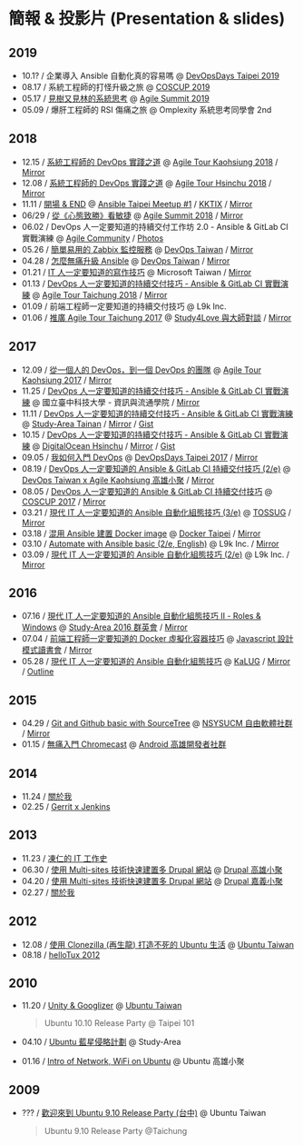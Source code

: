 # 簡報 & 投影片 (Presentation & slides)

## 2019

* 10.1? / 企業導入 Ansible 自動化真的容易嗎 @ [DevOpsDays Taipei 2019](https://devopsdays.tw)
* 08.17 / 系統工程師的打怪升級之旅 @ [COSCUP 2019](https://coscup.org/2019/programs/74c5eaa3-e026-4290-86aa-334653923c27/)
* 05.17 / [見樹又見林的系統思考](https://speakerdeck.com/chusiang/systems-thinking-the-forest-and-the-tree) @ [Agile Summit 2019](https://summit.ithome.com.tw/agile/)
* 05.09 / 爆肝工程師的 RSI 傷痛之旅 @ Omplexity 系統思考同學會 2nd

## 2018

* 12.15 / [系統工程師的 DevOps 實踐之道](https://speakerdeck.com/chusiang/my-devops-tour-2-dot-1) @ [Agile Tour Kaohsiung 2018](https://agilekaohsiung.kktix.cc/events/agiletourkaohsiung2018) / [Mirror](https://www.slideshare.net/freezejonny/my-devops-tour-21)
* 12.08 / [系統工程師的 DevOps 實踐之道](https://speakerdeck.com/chusiang/my-devops-tour-2-dot-0) @ [Agile Tour Hsinchu 2018](https://agilecommtw.kktix.cc/events/agiletourhsinchu2018) / [Mirror](https://www.slideshare.net/freezejonny/my-devops-tour-20)
* 11.11 / [開場 & END](https://speakerdeck.com/chusiang/begin-and-end-of-ansible-taipei-meetup-1st) @ [Ansible Taipei Meetup #1](https://www.meetup.com/Ansible-Taipei/events/256005876/) / [KKTIX](https://devops.kktix.cc/events/ansible-taipei-1) / [Mirror](https://www.slideshare.net/freezejonny/begin-and-end-of-ansible-taipei-meetup-1st)
* 06/29 / [從《心態致勝》看敏捷](https://speakerdeck.com/chusiang/see-the-agile-from-mindset) @ [Agile Summit 2018](https://summit.ithome.com.tw/agile/2018/) / [Mirror](https://www.slideshare.net/freezejonny/see-the-agile-from-mindset)
* 06.02 / DevOps 人一定要知道的持續交付工作坊 2.0 - Ansible & GitLab CI 實戰演練 @ [Agile Community](https://agilecommtw.kktix.cc/events/devopsworkshop2) / [Photos](https://www.facebook.com/pg/AgileTourHsinchu/photos/?tab=album&album_id=2010625705866297)
* 05.26 / [簡單易用的 Zabbix 監控服務](https://speakerdeck.com/chusiang/zabbix-the-easy-to-use-monitoring-tools) @ [DevOps Taiwan](https://devops.kktix.cc/events/monitoring-tools) / [Mirror](https://www.slideshare.net/freezejonny/zabbix-the-easy-to-use-monitoring-tools)
* 04.28 / [怎麼無痛升級 Ansible](https://speakerdeck.com/chusiang/how-to-easy-upgrade-the-ansible) @ [DevOps Taiwan](https://kktix.com/events/meetup13-0428) / [Mirror](https://www.slideshare.net/freezejonny/how-to-easy-upgrade-the-ansible)
* 01.21 / [IT 人一定要知道的寫作技巧](https://speakerdeck.com/chusiang/writing-skills-for-information-technology) @ Microsoft Taiwan / [Mirror](https://www.slideshare.net/freezejonny/writing-skills-for-information-technology)
* 01.13 / [DevOps 人一定要知道的持續交付技巧 - Ansible & GitLab CI 實戰演練](https://speakerdeck.com/chusiang/continuous-delivery-workshop-with-ansible-x-gitlab-ci-5th) @ [Agile Tour Taichung 2018](https://www.accupass.com/event/1711280738178163006690) / [Mirror](https://www.slideshare.net/freezejonny/continuous-delivery-workshop-with-ansible-x-gitlab-ci-5th/freezejonny/continuous-delivery-workshop-with-ansible-x-gitlab-ci-5th)
* 01.09 / 前端工程師一定要知道的持續交付技巧 @ L9k Inc.
* 01.06 / [推廣 Agile Tour Taichung 2017](https://speakerdeck.com/chusiang/promo-the-agile-tour-taichung-2017) @ [Study4Love 與大師對談](https://study4-tw.kktix.cc/events/study4love2018) / [Mirror](https://www.slideshare.net/freezejonny/promo-the-agile-tour-taichung-2017/freezejonny/promo-the-agile-tour-taichung-2017)

## 2017

* 12.09 / [從一個人的 DevOps，到一個 DevOps 的團隊](https://speakerdeck.com/chusiang/my-devops-tour) @ [Agile Tour Kaohsiung 2017](https://www.accupass.com/event/1709111042501613360068) / [Mirror](https://www.slideshare.net/freezejonny/my-devops-tour-83671273/freezejonny/my-devops-tour-83671273)
* 11.25 / [DevOps 人一定要知道的持續交付技巧 - Ansible & GitLab CI 實戰演練](https://speakerdeck.com/chusiang/continuous-delivery-workshop-with-ansible-x-gitlab-ci-3rd) @ 國立臺中科技大學 - 資訊與流通學院 / [Mirror](https://www.slideshare.net/freezejonny/continuous-delivery-workshop-with-ansible-x-gitlab-ci-3rd-82780117)
* 11.11 / [DevOps 人一定要知道的持續交付技巧 - Ansible & GitLab CI 實戰演練](https://speakerdeck.com/chusiang/continuous-delivery-workshop-with-ansible-x-gitlab-ci-2nd-plus) @ [Study-Area Tainan](http://phorum.study-area.org/index.php/topic,72062.0.html) / [Mirror](https://www.slideshare.net/freezejonny/continuous-delivery-workshop-with-ansible-x-gitlab-ci-2nd-81917906) / [Gist](https://gist.github.com/chusiang/56843a737b8c3931c1736d6939a4e172)
* 10.15 / [DevOps 人一定要知道的持續交付技巧 - Ansible & GitLab CI 實戰演練](https://speakerdeck.com/chusiang/continuous-delivery-workshop-with-ansible-x-gitlab-ci) @ [DigitalOcean Hsinchu](https://www.meetup.com/DigitalOceanHsinchu/events/243518189/) / [Mirror](https://www.slideshare.net/freezejonny/continuous-delivery-workshop-with-ansible-x-gitlab-ci) / [Gist](https://gist.github.com/chusiang/56843a737b8c3931c1736d6939a4e172)
* 09.05 / [我如何入門 DevOps](https://speakerdeck.com/chusiang/how-do-i-get-started-the-devops) @ [DevOpsDays Taipei 2017](https://devopsdays.tw/) / [Mirror](https://www.slideshare.net/freezejonny/how-do-i-get-started-the-devops)
* 08.19 / [DevOps 人一定要知道的 Ansible & GitLab CI 持續交付技巧 (2/e)](https://speakerdeck.com/chusiang/continuous-delivery-with-ansible-x-gitlab-ci-2e) @ [DevOps Taiwan x Agile Kaohsiung 高雄小聚](https://devops.kktix.cc/events/meetup-kaohsiung-1) / [Mirror](https://www.slideshare.net/freezejonny/continuous-delivery-withansible-x-gitlab-ci-2e)
* 08.05 / [DevOps 人一定要知道的 Ansible & GitLab CI 持續交付技巧](https://speakerdeck.com/chusiang/continuous-delivery-with-ansible-x-gitlab-ci) @ [COSCUP 2017](http://coscup.org/2017/#/schedule) / [Mirror](https://www.slideshare.net/freezejonny/continuous-delivery-with-ansible-x-gitlab-ci)
* 03.21 / [現代 IT 人一定要知道的 Ansible 自動化組態技巧 \(3/e\)](https://speakerdeck.com/chusiang/automate-with-ansible-basic-3e) @ [TOSSUG](http://tossug.kktix.cc/events/b3ebffa1-363c69) / [Mirror](https://www.slideshare.net/freezejonny/automate-with-ansible-basic-3e)
* 03.18 / [混用 Ansible 建置 Docker image](https://speakerdeck.com/chusiang/the-mix-mode-of-ansible-and-docker) @ [Docker Taipei](https://www.meetup.com/Docker-Taipei/events/237978710/) / [Mirror](https://www.slideshare.net/freezejonny/ansible-docker-image)
* 03.10 / [Automate with Ansible basic (2/e, English)](https://speakerdeck.com/chusiang/automate-with-ansible-basic-2e-en) @ L9k Inc. / [Mirror](https://www.slideshare.net/freezejonny/automate-with-ansible-basic-2e-en)
* 03.09 / [現代 IT 人一定要知道的 Ansible 自動化組態技巧 (2/e)](https://speakerdeck.com/chusiang/automate-with-ansible-basic-2e-1) @ L9k Inc. / [Mirror](https://www.slideshare.net/freezejonny/automate-with-ansible-basic-2nd)

## 2016

* 07.16 / [現代 IT 人一定要知道的 Ansible 自動化組態技巧 Ⅱ - Roles & Windows](https://speakerdeck.com/chusiang/xian-dai-it-ren-ding-yao-zhi-dao-de-ansible-zi-dong-hua-zu-tai-ji-qiao-ii-roles-and-windows) @ [Study-Area 2016 群英會](http://studyarea.kktix.cc/events/c6457aff) / [Mirror](http://www.slideshare.net/freezejonny/it-ansible-64079747)
* 07.04 / [前端工程師一定要知道的 Docker 虛擬化容器技巧](https://speakerdeck.com/chusiang/qian-duan-gong-cheng-shi-ding-yao-zhi-dao-de-docker-xu-ni-hua-rong-qi-ji-qiao) @ [Javascript 設計模式讀書會](https://www.facebook.com/events/270434173308724/) / [Mirror](http://www.slideshare.net/freezejonny/docker-63701917)
* 05.28 / [現代 IT 人一定要知道的 Ansible 自動化組態技巧](https://speakerdeck.com/chusiang/xian-dai-it-ren-ding-yao-zhi-dao-de-ansible-zi-dong-hua-zu-tai-ji-qiao) @ [KaLUG](http://kalug.kktix.cc/events/84f75129) / [Mirror](http://www.slideshare.net/freezejonny/it-ansible) / [Outline](https://gist.github.com/chusiang/60918f8f400c3f82944c86b924553b27)

## 2015

* 04.29 / [Git and Github basic with SourceTree](https://speakerdeck.com/chusiang/git-and-github-basic-with-sourcetree) @ [NSYSUCM 自由軟體社群](https://www.facebook.com/events/1417995725171168/) / [Mirror](http://www.slideshare.net/freezejonny/git-and-github-basic-with-sourcetree)
* 01.15 / [無痛入門 Chromecast](http://www.slideshare.net/freezejonny/2015-0115chromecast-43577698) @ [Android 高雄開發者社群](http://akdg.kktix.cc/events/akdg8-no9?locale=en)

## 2014

* 11.24 / [關於我](http://rvl.drx.tw/2014-11-24-about-me.html)
* 02.25 / [Gerrit x Jenkins](http://rvl.drx.tw/2014-02-25-gerrit-x-jenkins.html#/)

## 2013

* 11.23 / [凍仁的 IT 工作史](http://rvl.drx.tw/2013-11-23-my-it-history.html#/)
* 06.30 / [使用 Multi-sites 技術快速建置多 Drupal 網站](http://rvl.drx.tw/2013-06-30-d7-multi-site.html#/) @ [Drupal 高雄小聚](https://drupaltaiwan.org/forum/20130528/7429)
* 04.20 / [使用 Multi-sites 技術快速建置多 Drupal 網站](http://chusiang.github.io/impress.js/2013-04-20-d7-multi-site.html#/bored) @ [Drupal 嘉義小聚](https://drupaltaiwan.org/forum/20130528/7428)
* 02.27 / [關於我](http://chusiang.github.io/impress.js/2013-02-27-about-me.html#/bored)

## 2012

* 12.08 / [使用 Clonezilla (再生龍) 打造不死的 Ubuntu 生活](http://chusiang.github.io/impress.js/2012-12-08-clonezilla.html#/bored) @ [Ubuntu Taiwan](http://ubuntu-tw.kktix.cc/events/urptw1210kh)
* 08.18 / [helloTux 2012](http://www.slideshare.net/freezejonny/hellotux-coscup-2012)

## 2010

* 11.20 / [Unity & Googlizer](http://www.slideshare.net/freezejonny/ubuntureleaseparty) @ [Ubuntu Taiwan](https://docs.google.com/document/d/1J4oGJYS3WQEovB3qHEAcVScyx_dAwSfBEcCeT9yVJ94/edit?hl=zh_TW#)

  > Ubuntu 10.10 Release Party @ Taipei 101

* 04.10 / [Ubuntu 藍星侵略計劃](http://www.slideshare.net/freezejonny/990414ubuntubluestar) @ Study-Area
* 01.16 / [Intro of Network, WiFi on Ubuntu](http://www.slideshare.net/freezejonny/ubutwkh2-internet) @ Ubuntu 高雄小聚

## 2009

* ??? / [歡迎來到 Ubuntu 9.10 Release Party (台中)](http://www.slideshare.net/freezejonny/ubuntu-904-release) @ Ubuntu Taiwan

  > Ubuntu 9.10 Release Party @Taichung
